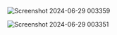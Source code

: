 
![Screenshot 2024-06-29 003359](https://github.com/sumitvarshneymca2023/hospitalManagement/assets/146240252/acfd19fc-b14b-4239-a1de-54b80e97edef)

![Screenshot 2024-06-29 003351](https://github.com/sumitvarshneymca2023/hospitalManagement/assets/146240252/a43bb51d-4f63-4023-9a6b-529540daf44b)
